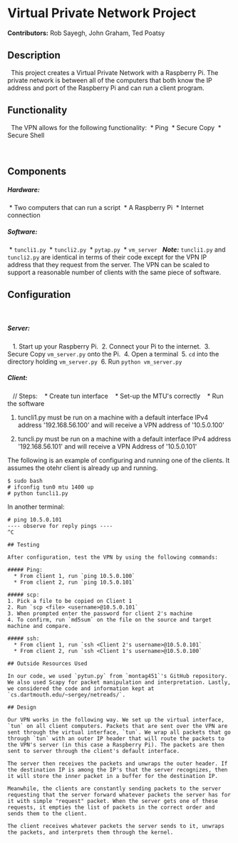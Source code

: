 # Virtual Private Network Project
 
**Contributors:** Rob Sayegh, John Graham, Ted Poatsy
 
## Description
 
This project creates a Virtual Private Network with a Raspberry Pi. The private network is between all of the computers that both know the IP address and port of the Raspberry Pi and can run a client program. 
 
## Functionality
 
The VPN allows for the following functionality:
  * Ping
  * Secure Copy
  * Secure Shell
 
 
## Components
 
##### Hardware:
  * Two computers that can run a script
  * A Raspberry Pi
  * Internet connection
 
##### Software:
  * `tuncli1.py`
  * `tuncli2.py`
  * `pytap.py`
  * `vm_server`
 
***Note:*** `tuncli1.py` and `tuncli2.py` are identical in terms of their code except for the VPN IP address that they request from the server. The VPN can be scaled to support a reasonable number of clients with the same piece of software. 
 
 
## Configuration
 
##### Server:
 
  1. Start up your Raspberry Pi.
  2. Connect your Pi to the internet.
  3. Secure Copy `vm_server.py` onto the Pi.
  4. Open a terminal
  5. `cd` into the directory holding `vm_server.py`
  6. Run `python vm_server.py`
 
##### Client:
 
  // Steps: 
    * Create tun interface
    * Set-up the MTU's correctly
    * Run the software
 
1. tuncli1.py must be run on a machine with a default interface IPv4 address '192.168.56.100' and will receive a VPN address of '10.5.0.100'

2. tuncli.py must be run on a machine with a default interface IPv4 address '192.168.56.101' and will receive a VPN Address of '10.5.0.101'

The following is an example of configuring and running one of the clients. It assumes the otehr client is already up and running.

```
$ sudo bash
# ifconfig tun0 mtu 1400 up
# python tuncli1.py
```

In another terminal:

```
# ping 10.5.0.101
---- observe for reply pings ----
^C
 
## Testing
 
After configuration, test the VPN by using the following commands:
 
##### Ping:
  * From client 1, run `ping 10.5.0.100`
  * From client 2, run `ping 10.5.0.101`
 
##### scp:
1. Pick a file to be copied on Client 1
2. Run `scp <file> <username>@10.5.0.101`
3. When prompted enter the password for client 2's machine
4. To confirm, run `md5sum` on the file on the source and target machine and compare.
 
##### ssh:
  * From client 1, run `ssh <Client 2's username>@10.5.0.101`
  * From client 2, run `ssh <Client 1's username>@10.5.0.100`
 
## Outside Resources Used
 
In our code, we used `pytun.py` from `montag451`'s GitHub repository. We also used Scapy for packet manipulation and interpretation. Lastly, we considered the code and information kept at `cs.dartmouth.edu/~sergey/netreads/`. 
 
## Design
 
Our VPN works in the following way. We set up the virtual interface, `tun` on all client computers. Packets that are sent over the VPN are sent through the virtual interface, `tun`. We wrap all packets that go through `tun` with an outer IP header that will route the packets to the VPN's server (in this case a Raspberry Pi). The packets are then sent to server through the client's default interface.
 
The server then receives the packets and unwraps the outer header. If the destination IP is among the IP's that the server recognizes, then it will store the inner packet in a buffer for the destination IP. 
 
Meanwhile, the clients are constantly sending packets to the server requesting that the server forward whatever packets the server has for it with simple "request" packet. When the server gets one of these requests, it empties the list of packets in the correct order and sends them to the client.
 
The client receives whatever packets the server sends to it, unwraps the packets, and interprets them through the kernel. 
 
